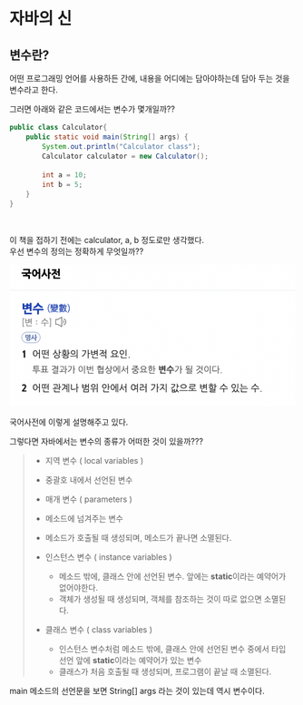 # 자바의 신

## 변수란?
어떤 프로그래밍 언어를 사용하든 간에, 내용을 어디에는 담아야하는데 담아 두는 것을 변수라고 한다.

그러면 아래와 같은 코드에서는 변수가 몇개일까??

~~~java
public class Calculator{
    public static void main(String[] args) {
        System.out.println("Calculator class");
        Calculator calculator = new Calculator();
        
        int a = 10;
        int b = 5;
    }
}
~~~
<br>

이 책을 접하기 전에는 calculator, a, b 정도로만 생각했다.<br>
우선 변수의 정의는 정확하게 무엇일까??

![](picture.png)

국어사전에 이렇게 설명해주고 있다.

그렇다면 자바에서는 변수의 종류가 어떠한 것이 있을까???

>- 지역 변수 ( local variables )
>  - 중괄호 내에서 선언된 변수
> 
> 
>- 매개 변수 ( parameters )
>  - 메소드에 넘겨주는 변수
>  - 메소드가 호출될 때 생성되며, 메소드가 끝나면 소멸된다.
> 
> 
>- 인스턴스 변수 ( instance variables )
>   - 메소드 밖에, 클래스 안에 선언된 변수. 앞에는 **static**이라는 예약어가 없어야한다.
>   - 객체가 생성될 때 생성되며, 객체를 참조하는 것이 따로 없으면 소멸된다.
> 
> 
>- 클래스 변수 ( class variables )
>   - 인스턴스 변수처럼 메소드 밖에, 클래스 안에 선언된 변수 중에서 타입 선언 앞에 **static**이라는 예약어가 있는 변수
>   - 클래스가 처음 호출될 때 생성되며, 프로그램이 끝날 때 소멸된다.


main 메소드의 선언문을 보면 String[] args 라는 것이 있는데 역시 변수이다.


